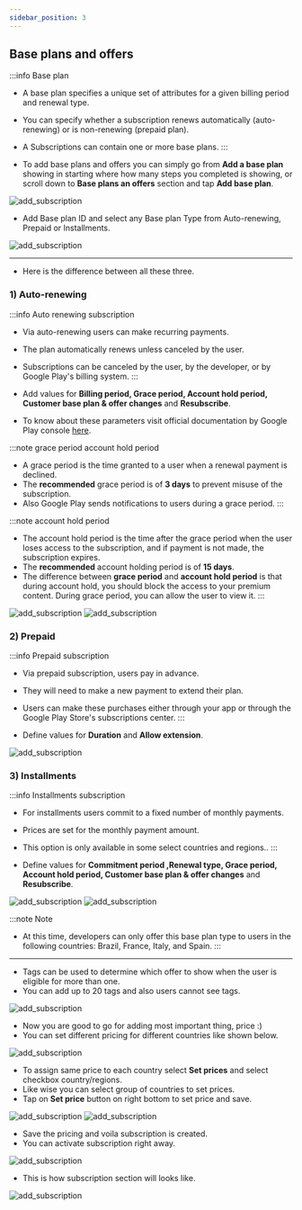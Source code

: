 ```yaml
---
sidebar_position: 3
---
```


## Base plans and offers

:::info Base plan
- A base plan specifies a unique set of attributes for a given billing period and renewal type.
- You can specify whether a subscription renews automatically (auto-renewing) or is non-renewing (prepaid plan).
- A Subscriptions can contain one or more base plans.
:::

- To add base plans and offers you can simply go from **Add a base plan** showing in starting where how many steps you completed is showing, or scroll down to **Base plans an offers** section and tap **Add base plan**.

![add_subscription](/img/add-subscription/add_subscription_8.png)

- Add Base plan ID and select any Base plan Type from Auto-renewing, Prepaid or Installments.

![add_subscription](/img/add-subscription/add_subscription_9.png)

---
- Here is the difference between all these three.

### 1) Auto-renewing

:::info Auto renewing subscription
- Via auto-renewing users can make recurring payments. 
- The plan automatically renews unless canceled by the user.
- Subscriptions can be canceled by the user, by the developer, or by Google Play's billing system.
:::

- Add values for **Billing period, Grace period, Account hold period, Customer base plan & offer changes** and **Resubscribe**.
- To know about these parameters visit official documentation by Google Play console [here](https://support.google.com/googleplay/android-developer/answer/12154973#base_plan_attributes).

:::note grace period account hold period
- A grace period is the time granted to a user when a renewal payment is declined. 
- The **recommended** grace period is of **3 days** to prevent misuse of the subscription.
- Also Google Play sends notifications to users during a grace period.
:::

:::note account hold period
- The account hold period is the time after the grace period when the user loses access to the subscription, and if payment is not made, the subscription expires.
- The **recommended** account holding period is of **15 days**.
- The difference between **grace period** and **account hold period** is that during account hold, you should block the access to your premium content. During grace period, you can allow the user to view it.
:::

![add_subscription](/img/add-subscription/add_subscription_10.png)
![add_subscription](/img/add-subscription/add_subscription_11.png)

### 2) Prepaid

:::info Prepaid subscription
- Via prepaid subscription, users pay in advance. 
- They will need to make a new payment to extend their plan.
- Users can make these purchases either through your app or through the Google Play Store's subscriptions center.
:::

- Define values for **Duration** and **Allow extension**.

![add_subscription](/img/add-subscription/add_subscription_12.png)

### 3) Installments

:::info Installments subscription
- For installments users commit to a fixed number of monthly payments.
- Prices are set for the monthly payment amount. 
- This option is only available in some select countries and regions..
:::

- Define values for **Commitment period ,Renewal type, Grace period, Account hold period, Customer base plan & offer changes** and **Resubscribe**.

![add_subscription](/img/add-subscription/add_subscription_13.png)
![add_subscription](/img/add-subscription/add_subscription_14.png)

:::note Note
- At this time, developers can only offer this base plan type to users in the following countries: Brazil, France, Italy, and Spain.
:::

---

- Tags can be used to determine which offer to show when the user is eligible for more than one.
- You can add up to 20 tags and also users cannot see tags.

![add_subscription](/img/add-subscription/add_subscription_15.png)

- Now you are good to go for adding most important thing, price :) 
- You can set different pricing for different countries like shown below.

![add_subscription](/img/add-subscription/add_subscription_16.png)

- To assign same price to each country select **Set prices** and select checkbox country/regions.
- Like wise you can select group of countries to set prices.
- Tap on **Set price** button on right bottom to set price and save.

![add_subscription](/img/add-subscription/add_subscription_17.png)
![add_subscription](/img/add-subscription/add_subscription_18.png)

- Save the pricing and voila subscription is created.
- You can activate subscription right away.

![add_subscription](/img/add-subscription/add_subscription_19.png)

- This is how subscription section will looks like.

![add_subscription](/img/add-subscription/add_subscription_20.png)
